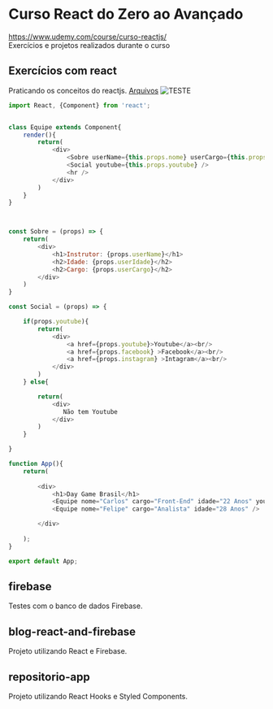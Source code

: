 # Curso React do Zero ao Avançado 
https://www.udemy.com/course/curso-reactjs/ <br />
Exercícios e projetos realizados durante o curso<br/>

## Exercícios com react
Praticando os conceitos do reactjs.
[Arquivos](https://github.com/carloswilliamds/curso-react-zero-ao-avancado-udemy/tree/master/exercicos-react)
![TESTE](https://octodex.github.com/images/yaktocat.png)
```javascript
import React, {Component} from 'react';


class Equipe extends Component{
    render(){
        return(
            <div>
                <Sobre userName={this.props.nome} userCargo={this.props.cargo} userIdade={this.props.idade} />
                <Social youtube={this.props.youtube} />
                <hr />
            </div>
        )
    }
}



const Sobre = (props) => {
    return(
        <div>
            <h1>Instrutor: {props.userName}</h1>
            <h2>Idade: {props.userIdade}</h2>
            <h2>Cargo: {props.userCargo}</h2>
        </div>
    )
}

const Social = (props) => {

    if(props.youtube){
        return(
            <div>
                <a href={props.youtube}>Youtube</a><br/>
                <a href={props.facebook} >Facebook</a><br/>
                <a href={props.instagram} >Intagram</a><br/>
            </div>
        )
    } else{ 

        return(
            <div>
               Não tem Youtube
            </div>
        )
    }

}

function App(){
    return(
 
        <div>
            <h1>Day Game Brasil</h1>
            <Equipe nome="Carlos" cargo="Front-End" idade="22 Anos" youtube="https://www.youtube.com/" />
            <Equipe nome="Felipe" cargo="Analista" idade="28 Anos" />

        </div>
 
    );
}

export default App;
```

## firebase
Testes com o banco de dados Firebase.

## blog-react-and-firebase
Projeto utilizando React e Firebase.

## repositorio-app
Projeto utilizando React Hooks e Styled Components.
